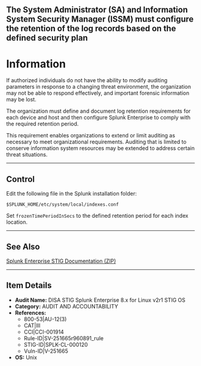 ## The System Administrator (SA) and Information System Security Manager (ISSM) must configure the retention of the log records based on the defined security plan

# Information

If authorized individuals do not have the ability to modify auditing parameters in response to a changing threat environment, the organization may not be able to respond effectively, and important forensic information may be lost.

The organization must define and document log retention requirements for each device and host and then configure Splunk Enterprise to comply with the required retention period.

This requirement enables organizations to extend or limit auditing as necessary to meet organizational requirements. Auditing that is limited to conserve information system resources may be extended to address certain threat situations.

---

## Control

Edit the following file in the Splunk installation folder:

`$SPLUNK_HOME/etc/system/local/indexes.conf`

Set `frozenTimePeriodInSecs` to the defined retention period for each index location.

---

## See Also

[Splunk Enterprise STIG Documentation (ZIP)](https://dl.dod.cyber.mil/wp-content/uploads/stigs/zip/U_Splunk_Enterprise_8-x_for_Linux_V2R1_STIG.zip)

---

## Item Details

- **Audit Name:** DISA STIG Splunk Enterprise 8.x for Linux v2r1 STIG OS
- **Category:** AUDIT AND ACCOUNTABILITY
- **References:**
  - 800-53|AU-12(3)
  - CAT|III
  - CCI|CCI-001914
  - Rule-ID|SV-251665r960891_rule
  - STIG-ID|SPLK-CL-000120
  - Vuln-ID|V-251665
- **OS:** Unix
